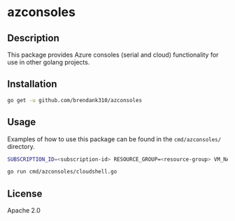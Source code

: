 # azconsoles

## Description

This package provides Azure consoles (serial and cloud) functionality for use in other golang projects.

## Installation

```bash
go get -u github.com/brendank310/azconsoles
```

## Usage

Examples of how to use this package can be found in the `cmd/azconsoles/` directory.

```bash
SUBSCRIPTION_ID=<subscription-id> RESOURCE_GROUP=<resource-group> VM_NAME=<vm-name> go run cmd/azconsoles/sericon.go
```

```bash
go run cmd/azconsoles/cloudshell.go
```

## License

Apache 2.0

